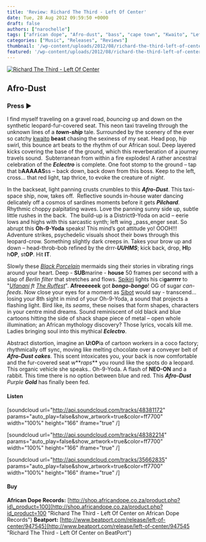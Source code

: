 ```yaml
---
title: 'Review: Richard The Third - Left Of Center'
date: Tue, 28 Aug 2012 09:59:50 +0000
draft: false
authors: ["narochelle"]
tags: ["african dope", "Afro-dust", "bass", "cape town", "Kwaito", "Left Of Center", "richard the third", "The Ruffest"]
categories: ["Music", "Releases", "Reviews"]
thumbnail: '/wp-content/uploads/2012/08/richard-the-third-left-of-center-150x150.jpg'
featured: '/wp-content/uploads/2012/08/richard-the-third-left-of-center-304x190.jpg'
---
```


[![Richard The Third - Left Of Center](/wp-content/uploads/2012/08/richard-the-third-left-of-center.jpg "Richard The Third - Left Of Center")](/wp-content/uploads/2012/08/richard-the-third-left-of-center.jpg)

Afro-Dust
---------

### Press ►

I find myself traveling on a gravel road, _bouncing_ up and down on the synthetic leopard-fur-covered seat. This neon taxi traveling through the unknown lines of a **_town-ship_** tale. Surrounded by the scenery of the ever so catchy [kwaito](http://www.sahistory.org.za/performing-arts/kwaito "Kwaito") **beast** chasing the sexiness of my seat. Head pop, hip swirl, this bounce art beats to the rhythm of our African soul. Deep layered kicks covering the base of the ground, which this reverberation of a journey travels sound.  Subterranean from within a fire explodes! A rather ancestral celebration of the **_Eclectro_** is complete. One foot stomp to the ground – tap that b**AAAAAS**ss – back down, back down from this boss. Keep to the left, cross... that red light, tap thrice, to evoke the creature of _night_.

In the backseat, light panning crusts crumbles to this **_Afro-Dust_**. This taxi-space ship, now, takes off.  Reflective sounds in-house water dancing delicately off a cosmos of sardines moments before it gets **_Pilchard_**. Rhythmic choppy palpitating waves. Love the panning sunny side up, subtle little rushes in the back.  The build-up is a District9-Yoda on acid – eerie lows and highs with this sarcastic synth; left wing _pass_enger seat. So abrupt this **Oh-9-Yoda** speaks! This mind’s got attitude yo! OOOH!!! Adventure strikes, psychedelic visuals shoot their bows through this leopard-crow. Something slightly dark creeps in. Takes your brow up and down – head-throb-bob refined by the drrr-**_UUHMS_**; kick back, drop, **HI**p h**OP**, st**OP**. Hit **IT**.

Slowly these [_Black Porcelain_](http://www.beatport.com/track/slip-feat-black-porcelain-original-mix/3682713 "Slip ft Black Porcelain") mermaids sing their stories in vibrating rings around your heart. Deep - **SUB**marine - **house** 50 frames per second with a slap of _Berlin filter_ that stretches and flows. [Spikiri](http://yomzansi.com/tag/mandla-spikiri/ "Spikiri") lights his ci**garrrrr** to "_[Ufanani](http://www.beatport.com/track/ufunani-feat-the-ruffest-original-mix/3682709 "Ufunani ft the Ruffest") ft [The Ruffest](https://www.facebook.com/pages/Ruffest/142518409149807 "The Ruffest")_". **Afreeeeeek** got **_bongo-bongo_**! OG of sugar _can-feeds_. Now close your eyes for a moment as [Sibot](http://www.sshadoworkss.co.za/artist/sibot "Sibot") would say - transcend... losing your 8th sight in mind of your Oh-9-Yoda, a sound that projects a flashing light. Bird like, its _seams_, these noises that form shapes, characters in your centre mind dreams. Sound reminiscent of old black and blue cartoons hitting the side of shack shape piece of metal – open whole illumination; an African mythology discovery? Those lyrics, vocals kill me. Ladies bringing soul into this mythical **_Eclectro_**.

Abstract distortion, imagine an **U**t**OP**ia of cartoon workers in a coco factory; rhythmically off sync, moving like melting chocolate over a conveyer belt of **_Afro-Dust_** **_cakes_**. This scent intoxicates you, your back is now comfortable and the fur-covered seat w**_raps_** you round like the spots do a leopard. This organic vehicle she speaks.. Oh-9-Yoda. A flash of **NEO-ON** and a rabbit. This time there is no option between blue and red. This **_Afro-Dust_** _Purple **Gold**_ has finally been fed.

#### Listen

\[soundcloud url="http://api.soundcloud.com/tracks/48381172" params="auto\_play=false&show\_artwork=true&color=ff7700" width="100%" height="166" iframe="true" /\]

\[soundcloud url="http://api.soundcloud.com/tracks/48382214" params="auto\_play=false&show\_artwork=true&color=ff7700" width="100%" height="166" iframe="true" /\]

\[soundcloud url="http://api.soundcloud.com/tracks/35662835" params="auto\_play=false&show\_artwork=true&color=ff7700" width="100%" height="166" iframe="true" /\]

#### Buy

**African Dope Records:** [http://shop.africandope.co.za/product.php?id\_product=100](http://shop.africandope.co.za/product.php?id_product=100 "Richard The Third - Left Of Center on African Dope Records") **Beatport:** [http://www.beatport.com/release/left-of-center/947545](http://www.beatport.com/release/left-of-center/947545 "Richard The Third - Left Of Center on BeatPort")

